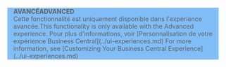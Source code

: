 <blockquote STYLE="background: #81BEF7;border-left:None"><span data-ttu-id="78d76-101"><b>AVANCÉ</b></span><span class="sxs-lookup"><span data-stu-id="78d76-101"><b>ADVANCED</b></span></span><br /><span data-ttu-id="78d76-102">Cette fonctionnalité est uniquement disponible dans l'expérience avancée.</span><span class="sxs-lookup"><span data-stu-id="78d76-102">This functionality is only available with the Advanced experience.</span></span> <span data-ttu-id="78d76-103">Pour plus d'informations, voir [Personnalisation de votre expérience Business Central](../ui-experiences.md) </span><span class="sxs-lookup"><span data-stu-id="78d76-103">For more information, see [Customizing Your Business Central Experience](../ui-experiences.md) </span></span></blockquote>
